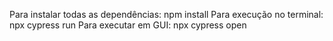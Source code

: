 Para instalar todas as dependências: npm install
Para execução no terminal: npx cypress run
Para executar em GUI: npx cypress open